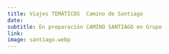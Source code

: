 ```yaml
---
title: Viajes TEMÁTICOS  Camino de Santiago
date:
subtitle: En preparación CAMINO SANTIAGO en Grupo
link:
image: santiago.webp
---
```

